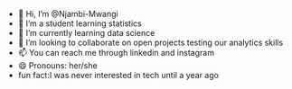 - 👋 Hi, I’m @Njambi-Mwangi
- 👀 I’m a student learning statistics
- 🌱 I’m currently learning data science
- 💞️ I’m looking to collaborate on open projects testing our analytics skills
- 📫 You can reach me through linkedin and instagram
- 😄 Pronouns: her/she
- fun fact:I was never interested in tech until a year ago
  

<!---
Njambi-Mwangi is a ✨ special ✨ repository because its `README.md` (this file) appears on your GitHub profile.
You can click the Preview link to take a look at your changes.
--->
